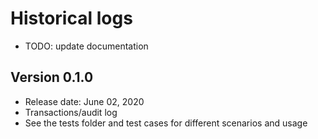 # Historical logs

- TODO: update documentation

## Version 0.1.0

- Release date: June 02, 2020
- Transactions/audit log
- See the tests folder and test cases for different scenarios and usage
